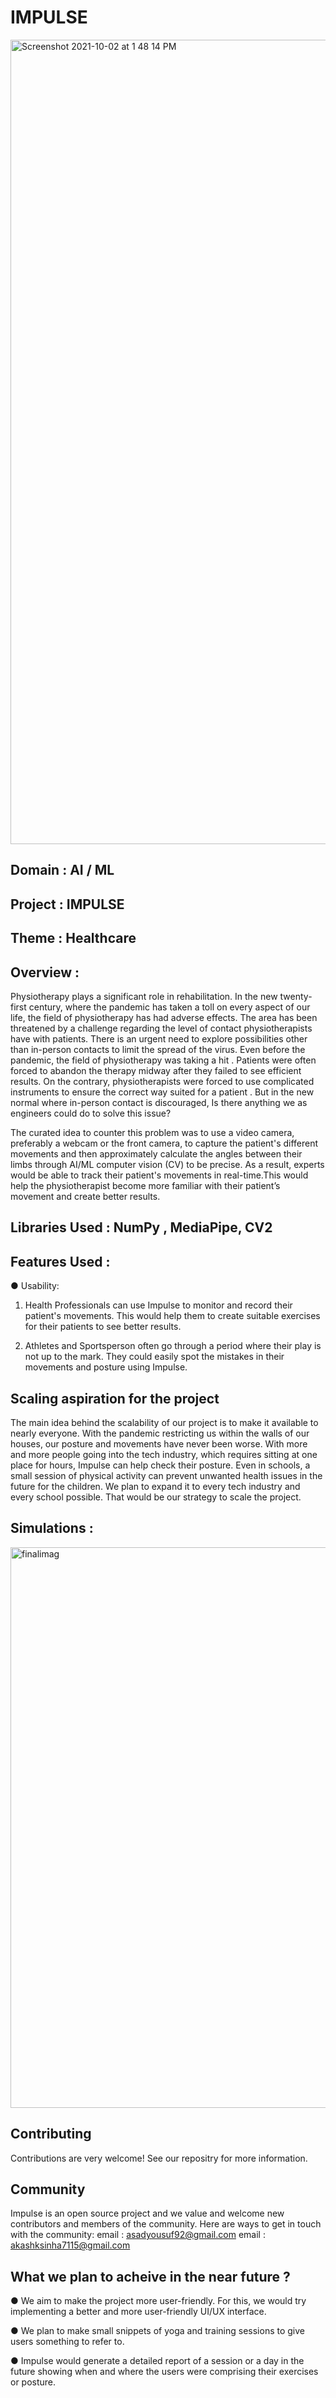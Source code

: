 
#                                                                  IMPULSE

<img width="1287" alt="Screenshot 2021-10-02 at 1 48 14 PM" src="https://user-images.githubusercontent.com/71508128/135709083-771828b6-21e6-4224-813c-9d7eebcb3149.png">


## Domain  : AI / ML

## Project : IMPULSE

## Theme   : Healthcare

## Overview :
Physiotherapy plays a significant role in rehabilitation. In the new twenty-first century, where the pandemic has taken a toll on every aspect of our life, the field of physiotherapy has had adverse effects. The area has been threatened by a challenge regarding the level of contact physiotherapists have with patients. There is an urgent need to explore possibilities other than in-person contacts to limit the spread of the virus.
Even before the pandemic, the field of physiotherapy was taking a hit . Patients were often forced to abandon the therapy midway after they failed to see efficient results. On the contrary, physiotherapists were forced to use complicated instruments to ensure the correct way suited for a patient . But in the new normal where in-person contact is discouraged, Is there anything we as engineers could do to solve this issue?

The curated idea to counter this problem was to use a video camera, preferably a webcam or the front camera, to capture the patient's different movements and then approximately calculate the angles between their limbs through AI/ML computer vision (CV) to be precise. As a result, experts would be able to track their patient's movements in real-time.This would help the physiotherapist become more familiar with their patient’s movement and create better results.

## Libraries Used : NumPy , MediaPipe, CV2

## Features Used :
● Usability:
1. Health Professionals can use Impulse to monitor and record their patient's movements. This would help them to create suitable exercises for their patients to see better results.

2. Athletes and Sportsperson often go through a period where their play is not up to the mark. They could easily spot the mistakes in their movements and posture using Impulse.

## Scaling aspiration for the project 
The main idea behind the scalability of our project is to make it available to nearly everyone. With the pandemic restricting us within the walls of our houses, our posture and movements have never been worse. With more and more people going into the tech industry, which requires sitting at one place for hours, Impulse can help check their posture. Even in schools, a small session of physical activity can prevent unwanted health issues in the future for the children. We plan to expand it to every tech industry and every school possible. That would be our strategy to scale the project.

## Simulations :

  <img width="897" alt="finalimag" src="https://user-images.githubusercontent.com/71508128/135721483-1a13d54f-3036-4af6-bbb3-3f944835ee33.png">
  

## Contributing
Contributions are very welcome! See our repositry for more information.

## Community
Impulse is an open source project and we value and welcome new contributors and members of the community. Here are ways to get in touch with the community:
email : asadyousuf92@gmail.com
email : akashksinha7115@gmail.com

## What we plan to acheive in the near future ?
● We aim to make the project more user-friendly. For this, we would try implementing a better and more user-friendly UI/UX interface.

● We plan to make small snippets of yoga and training sessions to give users something to refer to.

● Impulse would generate a detailed report of a session or a day in the future showing when and where the users were comprising their exercises or posture.
